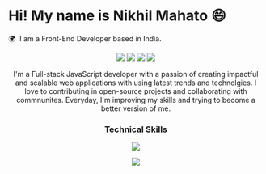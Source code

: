<div></div>

Hi! My name is Nikhil Mahato 😄
========================================================================================================================================

🌍  I am a Front-End Developer based in India.
<br/>
<p align="center"> 
  <a href="#">
    <img src="https://img.shields.io/badge/Twitter-465149?style=for-the-badge"/>
    
  </a>
  
   <a href="#">
    <img src="https://img.shields.io/badge/Portfolio-465149?style=for-the-badge"/>
  </a>
  
  <a href="#">
    <img src="https://img.shields.io/badge/LinkedIn-465149?style=for-the-badge"/>
  </a>
  
   <a href="#">
    <img src="https://img.shields.io/badge/Email-465149?style=for-the-badge"/>
  </a>
 
</p>

<p align="center"> I'm a Full-stack JavaScript developer with a passion of creating impactful and scalable web applications with using latest trends and technolgies. I love to contributing in open-source projects and collaborating with commnunites. Everyday, I'm improving my skills and trying to become a better version of me.</p>


### <p align="center">Technical Skills</p>

<p align="center">
  <a href="#">
    <img src="https://skillicons.dev/icons?i=js,mongodb,express,react,nodejs,typescript,next,mysql" />
  </a>
</p>
<p align="center">
  <a href="#">
    <img src="https://skillicons.dev/icons?i=html,css,bootstrap,tailwind,redux,git,github,java" />
  </a>
</p>

